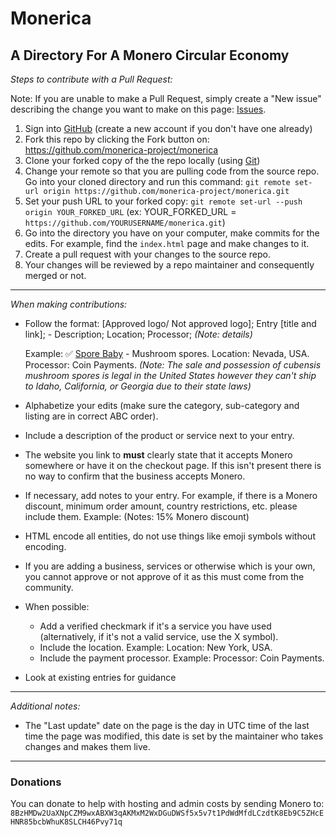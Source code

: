 # Monerica

A Directory For A Monero Circular Economy
--------------

*Steps to contribute with a Pull Request:*

Note: If you are unable to make a Pull Request, simply create a "New issue" describing the change you want to make on this page: [Issues](https://github.com/monerica-project/monerica/issues).

1) Sign into [GitHub](https://github.com/login) (create a new account if you don't have one already)
2) Fork this repo by clicking the Fork button on: https://github.com/monerica-project/monerica
3) Clone your forked copy of the the repo locally (using [Git](https://git-scm.com/))
4) Change your remote so that you are pulling code from the source repo. Go into your cloned directory and run this command: `git remote set-url origin https://github.com/monerica-project/monerica.git`
5) Set your push URL to your forked copy: `git remote set-url --push origin YOUR_FORKED_URL` (ex: YOUR_FORKED_URL = `https://github.com/YOURUSERNAME/monerica.git`)
6) Go into the directory you have on your computer, make commits for the edits. For example, find the `index.html` page and make changes to it.
7) Create a pull request with your changes to the source repo.
8) Your changes will be reviewed by a repo maintainer and consequently merged or not.

--------------

*When making contributions:*

- Follow the format: [Approved logo/ Not approved logo]; Entry [title and link]; - Description; Location; Processor; *(Note: details)*

    Example: ✅ [Spore Baby](https://sporebaby.com/) - Mushroom spores. Location: Nevada, USA. Processor: Coin Payments. *(Note: The sale and possession of cubensis mushroom spores is legal in the United States however they can't ship to Idaho, California, or Georgia due to their state laws)*
- Alphabetize your edits (make sure the category, sub-category and listing are in correct ABC order).
- Include a description of the product or service next to your entry.
- The website you link to **must** clearly state that it accepts Monero somewhere or have it on the checkout page. If this isn't present there is no way to confirm that the business accepts Monero.
- If necessary, add notes to your entry. For example, if there is a Monero discount, minimum order amount, country restrictions, etc. please include them. Example: (Notes: 15% Monero discount)
- HTML encode all entities, do not use things like emoji symbols without encoding.
- If you are adding a business, services or otherwise which is your own, you cannot approve or not approve of it as this must come from the community.
- When possible:
    - Add a verified checkmark if it's a service you have used (alternatively, if it's not a valid service, use the X symbol).
    - Include the location. Example: Location: New York, USA.
    - Include the payment processor. Example: Processor: Coin Payments.
- Look at existing entries for guidance

--------------

*Additional notes:*

- The "Last update" date on the page is the day in UTC time of the last time the page was modified, this date is set by the maintainer who takes changes and makes them live. 

--------------

### Donations

You can donate to help with hosting and admin costs by sending Monero to: `8BzHMDw2UaXNpCZM9wxABXW3qAKMxM2WxDGuDWSf5x5v7t1PdWdMfdLCzdtK8Eb9C5ZHcEHNR85bcbWhuK8SLCH46Pvy71q`
